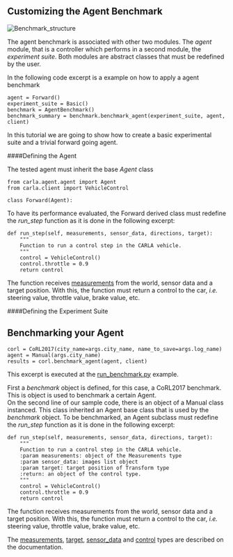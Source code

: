 Customizing the Agent Benchmark
---------------------------

![Benchmark_structure](img/benchmark.pn)

The agent benchmark is associated with other two modules.
The *agent* module, that is a controller which performs in a
second module, the *experiment suite*.
Both modules are abstract classes that must be redefined by
the user.

In the following code excerpt is
a example on how to apply a agent benchmark

    agent = Forward() 
    experiment_suite = Basic()
    benchmark = AgentBenchmark() 
    benchmark_summary = benchmark.benchmark_agent(experiment_suite, agent, client)



In this tutorial we are going to show how to create 
a basic experimental suite and a trivial forward going agent.



####Defining the Agent

The tested agent must  inherit the base *Agent* class

    from carla.agent.agent import Agent
    from carla.client import VehicleControl
    
    class Forward(Agent):


To have its performance evaluated, the Forward derived class must redefine the *run_step* 
function as it is done in the following excerpt:

    def run_step(self, measurements, sensor_data, directions, target):
        """
        Function to run a control step in the CARLA vehicle.
	    """
        control = VehicleControl()
        control.throttle = 0.9
        return control


The function receives [measurements](measurements.md) from the world, 
sensor data and a target position. With this,
 the function must return a control to the car,
  *i.e.* steering value, throttle value, brake value, etc.



####Defining the Experiment Suite





Benchmarking your Agent
---------------------

    corl = CoRL2017(city_name=args.city_name, name_to_save=args.log_name)
    agent = Manual(args.city_name)
    results = corl.benchmark_agent(agent, client)

This excerpt is executed at the 
[run_benchmark.py](https://github.com/carla-simulator/carla/blob/master/PythonClient/run_benchmark.py) example.

First a *benchmark* object is defined, for this case, a CoRL2017 benchmark. 
This is object is used to benchmark a certain Agent. <br>
On the second line of our sample code, there is an object of a Manual class instanced. 
This class inherited an Agent base class
that is used by the *benchmark* object.
To be benchmarked, an Agent subclass must redefine the *run_step* 
function as it is done in the following excerpt:

    def run_step(self, measurements, sensor_data, directions, target):
        """
        Function to run a control step in the CARLA vehicle.
		:param measurements: object of the Measurements type
		:param sensor_data: images list object
		:param target: target position of Transform type
	    :return: an object of the control type.
	    """
        control = VehicleControl()
        control.throttle = 0.9
        return control
The function receives measurements from the world, sensor data and a target position. With this,
 the function must return a control to the car, *i.e.* steering value, throttle value, brake value, etc.

The [measurements](measurements.md), [target](measurements.md), [sensor_data](cameras_and_sensors.md) 
and [control](measurements.md) types are described on the documentation.
